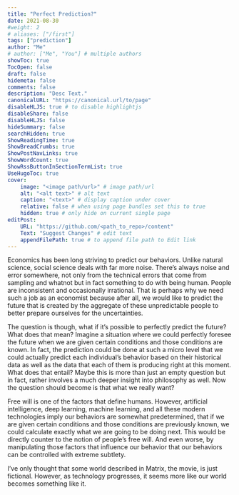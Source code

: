 ```yaml
---
title: "Perfect Prediction?"
date: 2021-08-30
#weight: 2
# aliases: ["/first"]
tags: ["prediction"]
author: "Me"
# author: ["Me", "You"] # multiple authors
showToc: true
TocOpen: false
draft: false
hidemeta: false
comments: false
description: "Desc Text."
canonicalURL: "https://canonical.url/to/page"
disableHLJS: true # to disable highlightjs
disableShare: false
disableHLJS: false
hideSummary: false
searchHidden: true
ShowReadingTime: true
ShowBreadCrumbs: true
ShowPostNavLinks: true
ShowWordCount: true
ShowRssButtonInSectionTermList: true
UseHugoToc: true
cover:
    image: "<image path/url>" # image path/url
    alt: "<alt text>" # alt text
    caption: "<text>" # display caption under cover
    relative: false # when using page bundles set this to true
    hidden: true # only hide on current single page
editPost:
    URL: "https://github.com/<path_to_repo>/content"
    Text: "Suggest Changes" # edit text
    appendFilePath: true # to append file path to Edit link
---
```


Economics has been long striving to predict our behaviors. Unlike natural science, social science deals with far more noise. There’s always noise and error somewhere, not only from the technical errors that come from sampling and whatnot but in fact something to do with being human. People are inconsistent and occasionally irrational. That is perhaps why we need such a job as an economist because after all, we would like to predict the future that is created by the aggregate of these unpredictable people to better prepare ourselves for the uncertainties. 

The question is though, what if it’s possible to perfectly predict the future? What does that mean? Imagine a situation where we could perfectly foresee the future when we are given certain conditions and those conditions are known. In fact, the prediction could be done at such a micro level that we could actually predict each individual’s behavior based on their historical data as well as the data that each of them is producing right at this moment. What does that entail? Maybe this is more than just an empty question but in fact, rather involves a much deeper insight into philosophy as well. Now the question should become is that what we really want? 

Free will is one of the factors that define humans. However, artificial intelligence, deep learning, machine learning, and all these modern technologies imply our behaviors are somewhat predetermined, that if we are given certain conditions and those conditions are previously known, we could calculate exactly what we are going to be doing next. This would be directly counter to the notion of people’s free will. And even worse, by manipulating those factors that influence our behavior that our behaviors can be controlled with extreme subtlety. 

I’ve only thought that some world described in Matrix, the movie, is just fictional. However, as technology progresses, it seems more like our world becomes something like it.